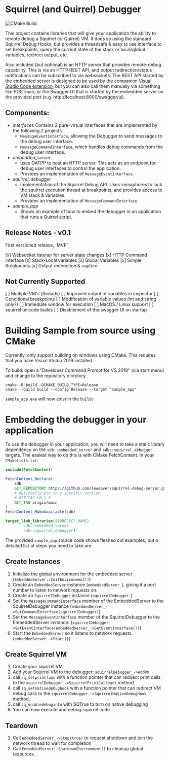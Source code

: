# Squirrel (and Quirrel) Debugger

![CMake Build](https://github.com/leweaver/squirrel-debug-server/actions/workflows/cmake.yml/badge.svg)

This project contains libraries that will give your application the ability to remote debug a Squirrel (or Quirrel) VM. It does so using the standard Squirrel Debug Hooks, but provides a threadsafe & easy to use interface to set breakpoints, query the current state of the stack or local/global variables, redirect output, etc. 

Also included (but optional) is an HTTP server that provides remote-debug capability. This is via an HTTP REST API, and output redirection/status notifications can be subscribed to via websockets. The REST API started by the embedded server is designed to be used by the companion [Visual Studio Code extension](https://github.com/leweaver/squirrel-debug-vscode), but you can also call them manually via something like POSTman, or the Swagger UI that is started by the embedded server on the provided port (e.g. http://localhost:8000/swagger/ui).

## Components:

- *interfaces* Contains 2 pure-virtual interfaces that are implemented by the following 2 projects.
    - `MessageEventInterface`, allowing the Debugger to send messages to the debug user interface.
    - `MessageCommandInterface`, which handles debug commands from the debug user interface. 
- *embedded_server* 
    - uses OATPP to host an HTTP server. This acts as an endpoint for debug user interfaces to control the application. 
    - Provides an implementation of `MessageEventInterface`.
- *squirrel_debugger* 
    - Implementation of the Squirrel Debug API. Uses semaphores to lock the squirrel execution thread at breakpoints, and provides access to VM stack & variables.
    - Provides an implementation of `MessageCommandInterface`.
- *sample_app* 
    - Shows an example of how to embed the debugger in an application that runs a Quirrel script.

## Release Notes - v0.1
First versioned release, 'MVP'

[x] Websocket listener for server state changes
[x] HTTP Command interface
[x] Stack-Local variables
[x] Global Variables
[x] Simple Breakpoints
[x] Output redirection & capture

## Not Currently Supported
[ ] Multiple VM's (threads)
[ ] Improved output of variables in inspector
[ ] Conditional breakpoints
[ ] Modification of variable values (int and string only?)
[ ] Immediate window for execution
[ ] MacOS / Linux support
[ ] squirrel unicode builds
[ ] Disablement of the swagger UI on startup

# Building Sample from source using CMake
Currently, only support building on windows using CMake. This requires that you have Visual Studio 2019 installed.

To build:
open a "Developer Command Prompt for VS 2019" (via start menu) and change to the repository directory.

```
cmake -B build -DCMAKE_BUILD_TYPE=Release
cmake --build build --config Release --target "sample_app"
```

`sample_app.exe` will now exist in the `build/`

# Embedding the debugger in your application
To use the debugger in your application, you will need to take a static library dependency on the `sdb::embedded_server` and `sdb::squirrel_debugger` targets. The easiest way to do this is with CMake FetchContent. In your `CMakeLists.txt`:

```Cmake
include(FetchContent)

FetchContent_Declare(
    sdb
    GIT_REPOSITORY https://github.com/leweaver/squirrel-debug-server.git
    # Optionally pin to a specific version
    # GIT_TAG v0.1.0
    GIT_TAG origin/main
)
FetchContent_MakeAvailable(sdb)

target_link_libraries(${PROJECT_NAME}
        sdb::embedded_server
        sdb::squirrel_debugger)
```

The provided `sample_app` source code shows fleshed out examples; but a detailed list of steps you need to take are:

## Create Instances
1. Initialize the global environment for the embedded server (`EmbeddedServer::InitEnvironment()`)
1. Create an `EmbeddedServer` instance (`embeddedServer_`), giving it a port number to listen to network requests on.
1. Create an `SquirrelDebugger` instance (`squirrelDebugger_`)
1. Set the `MessageCommandInterface` member of the EmbeddedServer to the SquirrelDebugger instance (`embeddedServer_->SetCommandInterface(squirrelDebugger)`)
1. Set the `MessageEventInterface` member of the SquirrelDebugger to the EmbeddedServer instance. (`squirrelDebugger->SetEventInterface(embeddedServer_->GetEventInterface())`)
1. Start the `EmbeddedServer` so it listens to network requests. (`embeddedServer_->Start()`)

## Create Squirrel VM
1. Create your squirrel VM
1. Add your Squirrel VM to the debugger: `squirrelDebugger_->AddVm`
1. call `sq_setprintfunc` with a function pointer that can redirect print calls to the `squirrelDebugger_->SquirrelPrintCallback` method.
1. call `sq_setnativedebughook` with a function pointer that can redirect VM debug calls to the `squirrelDebugger_->SquirrelNativeDebugHook` method.
1. call `sq_enabledebuginfo` with SQTrue to turn on native debugging
1. You can now execute and debug squirrel code.

## Teardown
1. Call `embeddedServer_->Stop(true)` to request shutdown and join the network thread to wait for completion
1. Call `EmbeddedServer::ShutdownEnvironment()` to cleanup global resources.
